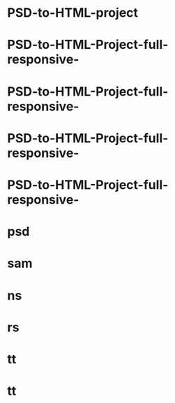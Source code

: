 # PSD-to-HTML-project
# PSD-to-HTML-Project-full-responsive-
# PSD-to-HTML-Project-full-responsive-
# PSD-to-HTML-Project-full-responsive-
# PSD-to-HTML-Project-full-responsive-
# psd
# sam
# ns
# rs
# tt
# tt
